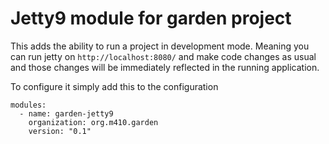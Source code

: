 Jetty9 module for garden project
=================================

This adds the ability to run a project in development mode.  Meaning you can run jetty on
`http://localhost:8080/` and make code changes as usual and those changes will be immediately
reflected in the running application.


To configure it simply add this to the configuration

    modules:
      - name: garden-jetty9
        organization: org.m410.garden
        version: "0.1"


